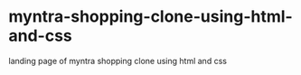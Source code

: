 # myntra-shopping-clone-using-html-and-css
landing page of myntra shopping clone using html and css
